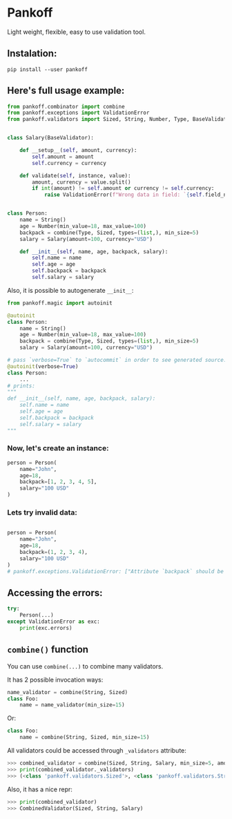 # Pankoff

Light weight, flexible, easy to use validation tool.

## Instalation:
`pip install --user pankoff`

## Here's full usage example:
```python
from pankoff.combinator import combine
from pankoff.exceptions import ValidationError
from pankoff.validators import Sized, String, Number, Type, BaseValidator


class Salary(BaseValidator):

    def __setup__(self, amount, currency):
        self.amount = amount
        self.currency = currency

    def validate(self, instance, value):
        amount, currency = value.split()
        if int(amount) != self.amount or currency != self.currency:
            raise ValidationError(f"Wrong data in field: `{self.field_name}`")


class Person:
    name = String()
    age = Number(min_value=18, max_value=100)
    backpack = combine(Type, Sized, types=(list,), min_size=5)
    salary = Salary(amount=100, currency="USD")

    def __init__(self, name, age, backpack, salary):
        self.name = name
        self.age = age
        self.backpack = backpack
        self.salary = salary
```
Also, it is  possible to autogenerate `__init__`:
```python
from pankoff.magic import autoinit

@autoinit
class Person:
    name = String()
    age = Number(min_value=18, max_value=100)
    backpack = combine(Type, Sized, types=(list,), min_size=5)
    salary = Salary(amount=100, currency="USD")

# pass `verbose=True` to `autocommit` in order to see generated source:
@autoinit(verbose=True)
class Person:
    ...
# prints:
"""
def __init__(self, name, age, backpack, salary):
	self.name = name
	self.age = age
	self.backpack = backpack
	self.salary = salary
"""
```
### Now, let's create an instance:
```python
person = Person(
    name="John",
    age=18,
    backpack=[1, 2, 3, 4, 5],
    salary="100 USD"
)
```
### Lets try invalid data:
```python

person = Person(
    name="John",
    age=18,
    backpack=(1, 2, 3, 4),
    salary="100 USD"
)
# pankoff.exceptions.ValidationError: ["Attribute `backpack` should be an instance of `(<class 'list'>,)`", 'Attribute `backpack` length should be >= 5']
```
## Accessing the errors:
```python
try:
    Person(...)
except ValidationError as exc:
    print(exc.errors)
```
## `combine()` function
You can use `combine(...)` to combine many validators.

It has 2 possible invocation ways:
```python
name_validator = combine(String, Sized)
class Foo:
    name = name_validator(min_size=15)
```
Or:
```python
class Foo:
    name = combine(String, Sized, min_size=15)
```
All validators could be accessed through `_validators` attribute:
```python
>>> combined_validator = combine(Sized, String, Salary, min_size=5, amount=100, currency="USD")
>>> print(combined_validator._validators)
>>> (<class 'pankoff.validators.Sized'>, <class 'pankoff.validators.String'>, <class '__main__.Salary'>)
```
Also, it has a nice repr:
```python
>>> print(combined_validator)
>>> CombinedValidator(Sized, String, Salary)
```
